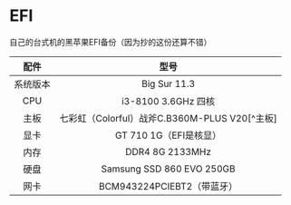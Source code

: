 # EFI

自己的台式机的黑苹果EFI备份（因为抄的这份还算不错）

|配件|型号|
|:-----:|:-----:|
|系统版本|Big Sur 11.3|
|CPU|i3-8100 3.6GHz 四核|
|主板|七彩虹（Colorful）战斧C.B360M-PLUS V20[^主板]|
|显卡|GT 710 1G（EFI是核显）|
|内存|DDR4 8G 2133MHz|
|硬盘|Samsung SSD 860 EVO 250GB|
|网卡|BCM943224PCIEBT2（带蓝牙）|

